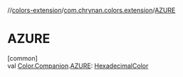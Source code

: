 //[colors-extension](../../index.md)/[com.chrynan.colors.extension](index.md)/[AZURE](-a-z-u-r-e.md)

# AZURE

[common]\
val [Color.Companion](../../../colors-core/colors-core/com.chrynan.colors/-color/-companion/index.md).[AZURE](-a-z-u-r-e.md): [HexadecimalColor](../../../colors-core/colors-core/com.chrynan.colors/-hexadecimal-color/index.md)
